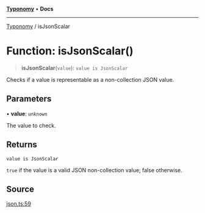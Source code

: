 [**Typonomy**](../README.md) • **Docs**

***

[Typonomy](../globals.md) / isJsonScalar

# Function: isJsonScalar()

> **isJsonScalar**(`value`): `value is JsonScalar`

Checks if a value is representable as a non-collection JSON value.

## Parameters

• **value**: `unknown`

The value to check.

## Returns

`value is JsonScalar`

`true` if the value is a valid JSON non-collection value; false otherwise.

## Source

[json.ts:59](https://github.com/softcraft-development/typonomy/blob/cee340f062935faae6d8d20bbf994df4a652481c/src/json.ts#L59)
